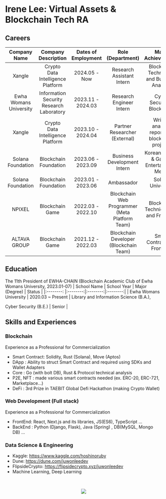 # Irene Lee: Virtual Assets & Blockchain Tech RA
## Careers
  
  | Company Name | Company Description | Dates of Employment | Role (Department) | Major Achievements |
  |:--------: |:--------:|:--------:|:--------:|:--------:|
  | Xangle | Crypto Data Intelligence Platform |2024.05 - Now | Research Assistant Intern | Blockchain Technology and Business Analysis |
  | Ewha Womans University | Information Security Research Laboratory |2023.11 - 2024.03 | Research Engineer Intern | Cyber Security & Blockchain |
  | Xangle | Crypto Data Intelligence Platform |2023.10 - 2024.04 | Partner Researcher (External) | Writing analysis reports on blockchain projects |
  | Solana Foundation | Blockchain Foundation |2023.06 - 2023.09 | Business Development Intern | Korean market & Games Entertainment Media |
  | Solana Foundation | Blockchain Foundation |2023.01 - 2023.06 | Ambassador | Solana University |
  | NPIXEL | Blockchain Game |2022.03 - 2022.10 | Blockchain Web Programmer (Meta Platform Team) | Blockchain Technical R&D and Frontend |
  | ALTAVA GROUP | Blockchain Game |2021.12 - 2022.03 | Blockchain Developer (Blockchain Team) | Smart Contract and Frontend|
  
## Education
  The 11th President of EWHA-CHAIN (Blockchain Academic Club of Ewha Womans University, 2023.01-07) 
   | School Name | School Year | Major (Degree) | Status |
   |:--------: |:--------:|:--------:|:--------:|
   | Ewha Womans University | 2020.03 ~ Present | Library and Information Science (B.A.), </p> Cyber Security (B.E.) | Senior | 
  
## Skills and Experiences
  ### Blockchain 
  Experience as a Professional for Commercialization
  - Smart Contract: Solidity, Rust (Solana), Move (Aptos)
  - DApp : Ability to struct Smart Contract and required using SDKs and Wallet Adapters
  - Core : Go (with bolt DB), Rust & Protocol technical analysis
  - P2E, NFT : made various smart contracts needed (ex. ERC-20, ERC-721, Marketplace...)
  - DeFi : 3rd Prize in TAEBIT Global Defi Hackathon (making Crypto Wallet)
  
  ### Web Development (Full stack)
   Experience as a Professional for Commercialization
  - FrontEnd: React, Next.js and its libraries, JS(ES6), TypeScript ...
  - BackEnd : Python (Django, Flask), Java (Spring) , DB(MySQL, Mongo DB) ...
  
  ### Data Science & Engineering
  - Kaggle: https://www.kaggle.com/hoshinoruby
  - Dune: https://dune.com/juwonleedev
  - FlipsideCrypto: https://flipsidecrypto.xyz/juwonleedev
  - Machine Learning, Deep Learning
  
  <br>
  <p  align="center"> <img align="center" src="https://github-readme-stats.vercel.app/api?username=juwonleedev&show_icons=true&locale=en"/></p>
